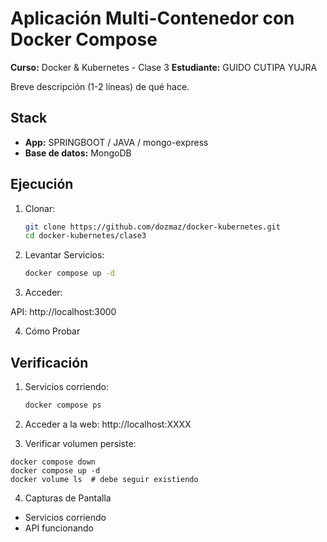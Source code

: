# Aplicación Multi-Contenedor con Docker Compose

**Curso:** Docker & Kubernetes - Clase 3
**Estudiante:** GUIDO CUTIPA YUJRA

Breve descripción (1-2 líneas) de qué hace.


## Stack

- **App:** SPRINGBOOT / JAVA / mongo-express
- **Base de datos:** MongoDB

## Ejecución

1. Clonar:
   ```bash
   git clone https://github.com/dozmaz/docker-kubernetes.git
   cd docker-kubernetes/clase3
    ```

2. Levantar Servicios:  
   ```bash
   docker compose up -d
   ```

3. Acceder:

API: http://localhost:3000


4. Cómo Probar

## Verificación

1. Servicios corriendo:
   ```bash
   docker compose ps
    ```
   
2. Acceder a la web: http://localhost:XXXX
3. Verificar volumen persiste:
````
docker compose down
docker compose up -d
docker volume ls  # debe seguir existiendo
````

4. Capturas de Pantalla
* Servicios corriendo
* API funcionando

